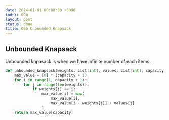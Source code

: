 ```yaml
---
date: 2024-01-01 00:00:00 +0000
index: 09b
layout: post
status: done
title: 09b Unbounded Knapsack
---
```


## Unbounded Knapsack
Unbounded knpasack is when we have infinite number of each items. 

```python
def unbounded_knapsack(weights: List[int], values: List[int], capacity: int) -> int:
    max_value = [0] * (capacity + 1)
    for i in range(1, capacity + 1):
        for j in range(len(weights)):
            if weights[j] <= i:
                max_value[i] = max(
                    max_value[i], 
                    max_value[i - weights[j]] + values[j]
                )
    return max_value[capacity]
```